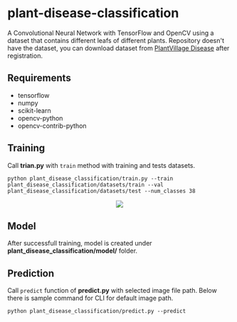 # plant-disease-classification

A Convolutional Neural Network with TensorFlow and OpenCV using a dataset that contains different leafs of different plants. Repository doesn't have the dataset, you can download dataset from [PlantVillage Disease](https://www.crowdai.org/challenges/1) after registration.

## Requirements

- tensorflow
- numpy
- scikit-learn
- opencv-python
- opencv-contrib-python

## Training

Call **trian.py** with `train` method with training and tests datasets.

```
python plant_disease_classification/train.py --train plant_disease_classification/datasets/train --val plant_disease_classification/datasets/test --num_classes 38
```

<p align="center">
    <img src="https://github.com/abdullahselek/plant-disease-classification/blob/master/screenshot.png"/>
</p>

## Model

After successfull training, model is created under **plant_disease_classification/model/** folder.

## Prediction

Call `predict` function of **predict.py** with selected image file path. Below there is sample command for CLI for default image path.

```
python plant_disease_classification/predict.py --predict
```
